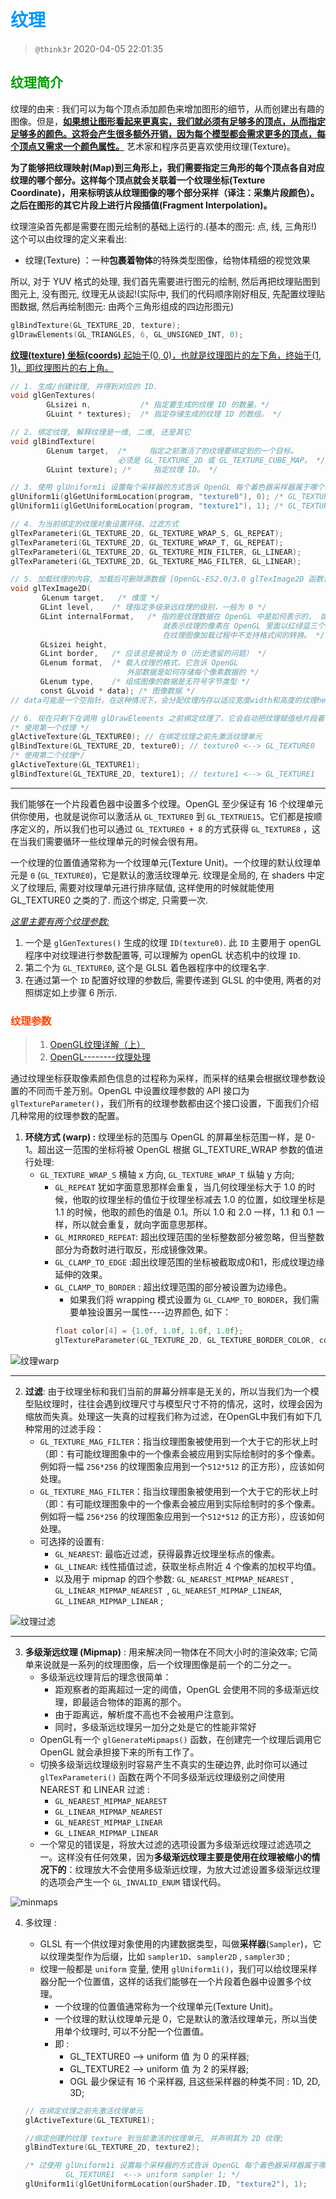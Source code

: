# <font color=#0099ff> **纹理** </font>

> `@think3r` 2020-04-05 22:01:35

## <font color=#009A000> **纹理简介** </font>

纹理的由来 : 我们可以为每个顶点添加颜色来增加图形的细节，从而创建出有趣的图像。但是，<u>**如果想让图形看起来更真实，我们就必须有足够多的顶点，从而指定足够多的颜色。这将会产生很多额外开销，因为每个模型都会需求更多的顶点，每个顶点又需求一个颜色属性。**</u> 艺术家和程序员更喜欢使用纹理(Texture)。

**为了能够把纹理映射(Map)到三角形上，我们需要指定三角形的每个顶点各自对应纹理的哪个部分。这样每个顶点就会关联着一个纹理坐标(Texture Coordinate)，用来标明该从纹理图像的哪个部分采样（译注：采集片段颜色）。之后在图形的其它片段上进行片段插值(Fragment Interpolation)。**

纹理渲染首先都是需要在图元绘制的基础上运行的.(基本的图元: 点, 线, 三角形!)这个可以由纹理的定义来看出: 

- 纹理(Texture) ：一种**包裹着物体**的特殊类型图像，给物体精细的视觉效果

所以, 对于 YUV 格式的处理, 我们首先需要进行图元的绘制, 然后再把纹理贴图到图元上, 没有图元, 纹理无从谈起!(实际中, 我们的代码顺序刚好相反, 先配置纹理贴图数据, 然后再绘制图元: 由两个三角形组成的四边形图元)

```c
glBindTexture(GL_TEXTURE_2D, texture);
glDrawElements(GL_TRIANGLES, 6, GL_UNSIGNED_INT, 0);
```

<u>**纹理(texture) 坐标(coords)** 起始于(0, 0)，也就是纹理图片的左下角，终始于(1, 1)，即纹理图片的右上角。</u>

```c
// 1. 生成/创建纹理, 并得到对应的 ID.
void glGenTextures( 
        GLsizei n,           /* 指定要生成的纹理 ID 的数量。*/
        GLuint * textures);  /* 指定存储生成的纹理 ID 的数组。 */

// 2. 绑定纹理, 解释纹理是一维, 二维, 还是其它
void glBindTexture(
        GLenum target,  /*     指定之前激活了的纹理要绑定到的一个目标。
                        必须是 GL_TEXTURE_2D 或 GL_TEXTURE_CUBE_MAP。 */
        GLuint texture); /*     指定纹理 ID。 */

// 3. 使用 glUniform1i 设置每个采样器的方式告诉 OpenGL 每个着色器采样器属于哪个纹理单元。
glUniform1i(glGetUniformLocation(program, "texture0"), 0); /* GL_TEXTURE0 */
glUniform1i(glGetUniformLocation(program, "texture1"), 1); /* GL_TEXTURE1 */

// 4. 为当前绑定的纹理对象设置环绕、过滤方式
glTexParameteri(GL_TEXTURE_2D, GL_TEXTURE_WRAP_S, GL_REPEAT);
glTexParameteri(GL_TEXTURE_2D, GL_TEXTURE_WRAP_T, GL_REPEAT);
glTexParameteri(GL_TEXTURE_2D, GL_TEXTURE_MIN_FILTER, GL_LINEAR);
glTexParameteri(GL_TEXTURE_2D, GL_TEXTURE_MAG_FILTER, GL_LINEAR);

// 5. 加载纹理的内容, 加载后可删除源数据 [OpenGL-ES2.0/3.0 glTexImage2D 函数详解](https://blog.csdn.net/jeffasd/article/details/78135588)
void glTexImage2D(
       GLenum target,   /* 维度 */
　　　　GLint level,    /* 理指定多级渐远纹理的级别，一般为 0 */
　　　　GLint internalFormat,   /* 指的是纹理数据在 OpenGL 中是如何表示的， 如 GL_RGB 
                                  就表示纹理的像素在 OpenGL 里面以红绿蓝三个分量表示，
                                  在纹理图像加载过程中不支持格式间的转换。 */
　　　　GLsizei height,
　　　　GLint border,   /* 应该总是被设为 0（历史遗留的问题） */
　　　　GLenum format,  /* 载入纹理的格式，它告诉 OpenGL
                          外部数据是如何存储每个像素数据的 */
　　　　GLenum type,    /* 组成图像的数据是无符号字节类型 */
　　　　const GLvoid * data); /* 图像数据 */
// data可能是一个空指针。在这种情况下，会分配纹理内存以适应宽度width和高度的纹理height。 ???????????????

// 6. 现在只剩下在调用 glDrawElements 之前绑定纹理了，它会自动把纹理赋值给片段着色器的采样器：
/* 使用第一个纹理 */
glActiveTexture(GL_TEXTURE0); // 在绑定纹理之前先激活纹理单元
glBindTexture(GL_TEXTURE_2D, texture0); // texture0 <--> GL_TEXTURE0
/* 使用第二个纹理*/
glActiveTexture(GL_TEXTURE1);
glBindTexture(GL_TEXTURE_2D, texture1); // texture1 <--> GL_TEXTURE1
```

---

我们能够在一个片段着色器中设置多个纹理。OpenGL 至少保证有 16 个纹理单元供你使用，也就是说你可以激活从 `GL_TEXTURE0` 到 `GL_TEXTRUE15`。它们都是按顺序定义的，所以我们也可以通过 `GL_TEXTURE0 + 8` 的方式获得 `GL_TEXTURE8` ，这在当我们需要循环一些纹理单元的时候会很有用。

一个纹理的位置值通常称为一个纹理单元(Texture Unit)。一个纹理的默认纹理单元是 `0` (`GL_TEXTURE0`)，它是默认的激活纹理单元. 纹理是全局的, 在 shaders 中定义了纹理后, 需要对纹理单元进行排序赋值, 这样使用的时候就能使用 GL_TEXTURE0 之类的了. 而这个绑定, 只需要一次.

<u>*这里主要有两个纹理参数:*</u>

1. 一个是 `glGenTextures()` 生成的纹理 `ID(texture0)`. 此 `ID` 主要用于 openGL 程序中对纹理进行参数配置等, 可以理解为 openGL 状态机中的纹理 `ID`.
2. 第二个为 `GL_TEXTURE0`, 这个是 GLSL 着色器程序中的纹理名字. 
3. 在通过第一个 `ID` 配置好纹理的参数后, 需要传递到 GLSL 的中使用, 两者的对照绑定如上步骤 6 所示.

### <font color=#FF4500> 纹理参数 </font>

> 1. [OpenGL纹理详解（上）](https://www.jianshu.com/p/1829b4acc58d)
> 2. [OpenGL--------纹理处理](https://www.cnblogs.com/Anita9002/p/4410235.html)

通过纹理坐标获取像素颜色信息的过程称为采样，而采样的结果会根据纹理参数设置的不同而千差万别。OpenGL 中设置纹理参数的 API 接口为 `glTextureParameter()`，我们所有的纹理参数都由这个接口设置，下面我们介绍几种常用的纹理参数的配置。

1. **环绕方式 (warp) :** 纹理坐标的范围与 OpenGL 的屏幕坐标范围一样，是 0-1。超出这一范围的坐标将被 OpenGL 根据 GL_TEXTURE_WRAP 参数的值进行处理:
   - `GL_TEXTURE_WRAP_S` 横轴 x 方向, `GL_TEXTURE_WRAP_T` 纵轴 y 方向;
     - `GL_REPEAT` 犹如字面意思那样会重复，当几何纹理坐标大于 1.0 的时候，他取的纹理坐标的值位于纹理坐标减去 1.0 的位置，如纹理坐标是 1.1 的时候，他取的颜色的值是 0.1。所以 1.0 和 2.0 一样，1.1 和 0.1 一样，所以就会重复，就向字面意思那样。
     - `GL_MIRRORED_REPEAT`: 超出纹理范围的坐标整数部分被忽略，但当整数部分为奇数时进行取反，形成镜像效果。
     - `GL_CLAMP_TO_EDGE` :超出纹理范围的坐标被截取成0和1，形成纹理边缘延伸的效果。
     - `GL_CLAMP_TO_BORDER` : 超出纹理范围的部分被设置为边缘色。
       - 如果我们将 wrapping 模式设置为 `GL_CLAMP_TO_BORDER`，我们需要单独设置另一属性----边界颜色, 如下：
        ````c 
        float color[4] = {1.0f, 1.0f, 1.0f, 1.0f};
        glTextureParameter(GL_TEXTURE_2D, GL_TEXTURE_BORDER_COLOR, color)
        ````

![纹理warp](../image/纹理warp.jpg)

---

2. **过滤**:   由于纹理坐标和我们当前的屏幕分辨率是无关的，所以当我们为一个模型贴纹理时，往往会遇到纹理尺寸与模型尺寸不符的情况，这时，纹理会因为缩放而失真。处理这一失真的过程我们称为过滤，在OpenGL中我们有如下几种常用的过滤手段：
     - `GL_TEXTURE_MAG_FILTER`：指当纹理图象被使用到一个大于它的形状上时（即：有可能纹理图象中的一个像素会被应用到实际绘制时的多个像素。例如将一幅 `256*256` 的纹理图象应用到一个`512*512` 的正方形），应该如何处理。
     - `GL_TEXTURE_MAG_FILTER`：指当纹理图象被使用到一个大于它的形状上时（即：有可能纹理图象中的一个像素会被应用到实际绘制时的多个像素。例如将一幅 `256*256` 的纹理图象应用到一个`512*512` 的正方形），应该如何处理。
     - 可选择的设置有:
       - `GL_NEAREST`: 最临近过滤，获得最靠近纹理坐标点的像素。
       - `GL_LINEAR`: 线性插值过滤，获取坐标点附近 4 个像素的加权平均值。
       - 以及用于 mipmap 的四个参数: `GL_NEAREST_MIPMAP_NEAREST` ,  `GL_LINEAR_MIPMAP_NEAREST `, `GL_NEAREST_MIPMAP_LINEAR`, `GL_LINEAR_MIPMAP_LINEAR` ;

![纹理过滤](../image/纹理过滤.jpg)

---

3. **多级渐远纹理 (Mipmap)** : 用来解决同一物体在不同大小时的渲染效率; 它简单来说就是一系列的纹理图像，后一个纹理图像是前一个的二分之一。
   - 多级渐远纹理背后的理念很简单：
     - 距观察者的距离超过一定的阈值，OpenGL 会使用不同的多级渐远纹理，即最适合物体的距离的那个。
     - 由于距离远，解析度不高也不会被用户注意到。
     - 同时，多级渐远纹理另一加分之处是它的性能非常好
   - OpenGL有一个 `glGenerateMipmaps()` 函数，在创建完一个纹理后调用它 OpenGL 就会承担接下来的所有工作了。
   - 切换多级渐远纹理级别时容易产生不真实的生硬边界, 此时你可以通过 `glTexParameteri()` 函数在两个不同多级渐远纹理级别之间使用 NEAREST 和 LINEAR 过滤 :
     - `GL_NEAREST_MIPMAP_NEAREST`
     - `GL_LINEAR_MIPMAP_NEAREST`
     - `GL_NEAREST_MIPMAP_LINEAR`
     - `GL_LINEAR_MIPMAP_LINEAR`
   - 一个常见的错误是，将放大过滤的选项设置为多级渐远纹理过滤选项之一。这样没有任何效果，因为**多级渐远纹理主要是使用在纹理被缩小的情况下的**：纹理放大不会使用多级渐远纹理，为放大过滤设置多级渐远纹理的选项会产生一个 `GL_INVALID_ENUM` 错误代码。

![minmaps](../image/mipmaps.png)

4. 多纹理 :
   - GLSL 有一个供纹理对象使用的内建数据类型，叫做**采样器**(`Sampler`)，它以纹理类型作为后缀，比如 `sampler1D`、`sampler2D` , `sampler3D` ;
   - 纹理一般都是 `uniform` 变量, 使用 `glUniform1i()`，我们可以给纹理采样器分配一个位置值，这样的话我们能够在一个片段着色器中设置多个纹理。
     - 一个纹理的位置值通常称为一个纹理单元(Texture Unit)。
     - 一个纹理的默认纹理单元是 0，它是默认的激活纹理单元，所以当使用单个纹理时, 可以不分配一个位置值。
     - 即 : 
       - GL_TEXTURE0 --> uniform 值 为 0 的采样器;
       - GL_TEXTURE2 --> uniform 值 为 2 的采样器;
       - OGL 最少保证有 16 个采样器, 且这些采样器的种类不同 : 1D, 2D, 3D;
  
   ```c
   // 在绑定纹理之前先激活纹理单元
   glActiveTexture(GL_TEXTURE1);

   //绑定创建的纹理 texture 到当前激活的纹理单元, 并声明其为 2D 纹理;
   glBindTexture(GL_TEXTURE_2D, texture2);

   /* 过使用 glUniform1i 设置每个采样器的方式告诉 OpenGL 每个着色器采样器属于哪个纹理单元 : 
            GL_TEXTURE1  <--> uniform sampler 1; */
   glUniform1i(glGetUniformLocation(ourShader.ID, "texture2"), 1);
   
   ```
